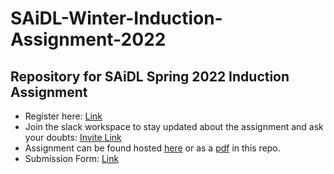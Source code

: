 # SAiDL-Winter-Induction-Assignment-2022
Repository for SAiDL Spring 2022 Induction Assignment
---
* Register here: [Link](https://forms.gle/BVfDfDLUPZo8GaNy7)  
* Join the slack workspace to stay updated about the assignment and ask your doubts: [Invite Link](https://join.slack.com/t/societyforaianddl/shared_invite/zt-120z8dtkn-mdotu1rjjVQg1nE91a5mpg)  
* Assignment can be found hosted [here]() or as a [pdf]() in this repo.
* Submission Form: [Link](https://forms.gle/bs6MrbcoLV2egG446)  
